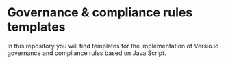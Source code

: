 # Governance & compliance rules templates

In this repository you will find templates for the implementation of Versio.io governance and compliance rules based on Java Script.
